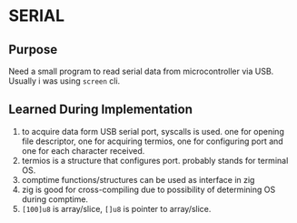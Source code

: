 # SERIAL

## Purpose
Need a small program to read serial data from microcontroller via USB. Usually i was using `screen` cli.

## Learned During Implementation
1. to acquire data form USB serial port, syscalls is used. one for opening file descriptor, one for acquiring termios, one for configuring port and one for each character received.
2. termios is a structure that configures port. probably stands for terminal OS.
3. comptime functions/structures can be used as interface in zig
4. zig is good for cross-compiling due to possibility of determining OS during comptime.
5. `[100]u8` is array/slice, `[]u8` is pointer to array/slice.